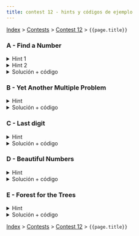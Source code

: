 ```yaml
---
title: contest 12 - hints y códigos de ejemplo
---
```


[Index](../index) > [Contests](../contests) > [Contest 12](../contests#contest-12) > ```{{page.title}}```

### A - Find a Number
<details> 
  <summary>Hint 1</summary>
  Notemos que podemos recorrer los números de mayor a menor con una especie de bfs, donde a partir de un número x agregamos a la cola todos aquellos números de la forma 10 x + i, con i dígito. Esto es útil pues si llegamos a descartar un número y no proseguir su bfs nos ahorramos pasar por todos los números que representan sucesores del número eliminado, reduciendo considerablemente el espacio de búsqueda.
</details>
<details> 
  <summary>Hint 2</summary>
  Notemos además que para cada número podemos obtener su resto resto respecto a d y la suma de sus dígitos, sin embargo como sólo nos interesan números con suma de dígitos de a lo más s, pues un número con suma mayor no puede generar el número que buscamos, entonces hay una cantidad finita de configuraciones (resto, suma) en los números que buscaremos, de hecho podemos concluir que dada una configuración (resto, suma), el óptimo de números a agregar será el mismo para todos los números con la misma configuración. Considerando lo anterior, no vale la pena volver a revisar configuraciones que ya han sido exploradas antes en el bfs.
</details>
<details> 
  <summary>Solución + código</summary>
  La solución juntando todo lo anterior consiste en realizar un bfs en el árbol implícito descrito en el hint1, registrando como nodos las configuraciones finitas de (resto, suma). Además necesitamos llevar cuenta de qué configuraciones ya han sido visitadas. La primera vez que lleguemos a la configuración (0, s), es decir resto 0 (o divisible por d) y suma s, habremos tomado el camino óptimo, para reconstruir el camino basta haber registrado el parent de cada configuración generada, es decir qué configuración la agregó a la queue del bfs. Si nunca pasamos por la configuración (0, s), sabremos que no hay solución.
  <a href="https://github.com/BenjaminRubio/CompetitiveProgramming/blob/master/Problems/Codeforces/FindANumber.cpp">Código de ejemplo</a>
</details>

### B - Yet Another Multiple Problem
<details> 
  <summary>Hint</summary>
  Revisen los hints del problema A, en este problema podemos usar una idea parecida pero adaptada a lo que piden.
</details>
<details> 
  <summary>Solución + código</summary>
  La solución consiste en realizar el mismo bfs del problema A pero sólo considerando restos y los dígitos que estén permitidos, la primera vez que lleguemos a la configuración (0) habremos tomado el camino óptimo. De lo contrario no habrá solución.
  <a href="https://github.com/BenjaminRubio/CompetitiveProgramming/blob/master/Problems/SPOJ/YetAnotherMultipleProblem.cpp">Código de ejemplo</a>
</details>

### C - Last digit
<details> 
  <summary>Hint</summary>
  Sacar factores primos del numerador y del denominador de la combinatoria puede servir.
</details>
<details> 
  <summary>Solución + código</summary>
  La combi que da la cantidad de permutaciones sin repetición es N!/(C[0]! * ... * C[25]!), donde C[i] es la cantidad de veces que está el caracter i. Precomputamos los primos hasta 10^6 con criba de eratóstenes y luego sacamos la factorización prima del numerador y de los factores del denominador linealmente con factorización prima de factoriales. Cancelamos exponentes, y luego matamos los 0's a la derecha matando los pares de 2 y 5 (min{ e[2], e[5] }). Luego el último dígito lo sacamos calculando el valor de la factorización módulo 10 usando binary exponentiation.
  <a href="https://github.com/PabloMessina/Competitive-Programming-Material/blob/master/Solved%20problems/LiveArchive/4008_LastDigit.cpp">Código de ejemplo</a>
</details>

### D - Beautiful Numbers
<details> 
  <summary>Hint</summary>
  Lo más complicado del problema es calcular número de permutaciones sin repetición módulo 10^9+7.
</details>
<details> 
  <summary>Solución + código</summary>
  Iterar sobre k = 0, ..., N donde a es usado k veces y b usado (N-k) veces. Si (a*k + b*(N-k)) es good, entonces las N!/(k!x(N-k)!) permutaciones sin repeticiones son excelentes. Para calcular esa combi módulo 10^9+7, podemos calcularla como el producto del numerador con el inverso modular del denominador, que se puede obtener con euclides extendido. <a href="https://github.com/PabloMessina/Competitive-Programming-Material/blob/master/Solved%20problems/Codeforces/300C_BeautifulNumbers.cpp">Código de ejemplo</a>
</details>

### E - Forest for the Trees
<details> 
  <summary>Hint</summary>
  Para que exista un lattice point entre (0, 0) y (xb, yb) se necesita un punto cuya pendiente desde (0, 0) sea la misma que (xb, yb). Es decir, necesitamos que la fracción yb / xb, no sea irreducible. En caso de no ser una fracción irreducile, podemo reducirla al máximo dividiendo tanto el numerador como el denominador por el gcd(xb, yb) y definir x' = xb / g, y' = yb / g. De esta forma todos los lattice entre (0, 0) y (xb, yb) serán multiplos de (x', y').
</details>
<details> 
  <summary>Solución + código</summary>
  Para obtener el árbol más cercano a (0, 0) en caso de existir sólo hay 2 opciones, o es precisamente (x', y') descrito en el hint, o este punto estaa dentro del rectángulo talado. En el segundo caso necesitamos encontrar el primer múltiplo de (x', y') que esté fuera del rectángulo talado, esto se puede hacer de 2 formas, realizando búsqueda binaria sobre el factor o con una fórmula cerrada. La fórmula cerrada sale de obtener el factor como f = min(x2 / x', y2 / y') + 1, esto pues el el mínimo múltiplo de x' o y' que supera al rectángulo talado.
  <a href="https://github.com/BenjaminRubio/CompetitiveProgramming/blob/master/Problems/Kattis/ForestForTheTrees.cpp">Código de ejemplo</a>
</details>

<!-- <details> 
  <summary>Hint</summary>   
</details>
<details> 
  <summary>Solución + código</summary>
  <a href="">Código de ejemplo</a>
</details> -->

[Index](../index) > [Contests](../contests) > [Contest 12](../contests#contest-12) > ```{{page.title}}```
